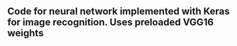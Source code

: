 ## Code for neural network implemented with Keras for image recognition. Uses preloaded VGG16 weights
